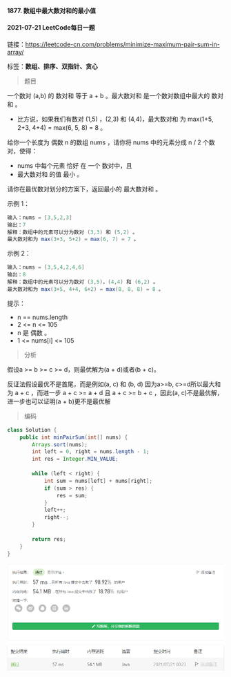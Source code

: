#### 1877. 数组中最大数对和的最小值

#### 2021-07-21 LeetCode每日一题

链接：https://leetcode-cn.com/problems/minimize-maximum-pair-sum-in-array/

标签：**数组、排序、双指针、贪心**

> 题目

一个数对 (a,b) 的 数对和 等于 a + b 。最大数对和 是一个数对数组中最大的 数对和 。

- 比方说，如果我们有数对 (1,5) ，(2,3) 和 (4,4)，最大数对和 为 max(1+5, 2+3, 4+4) = max(6, 5, 8) = 8 。

给你一个长度为 偶数 n 的数组 nums ，请你将 nums 中的元素分成 n / 2 个数对，使得：

- nums 中每个元素 恰好 在 一个 数对中，且
- 最大数对和 的值 最小 。

请你在最优数对划分的方案下，返回最小的 最大数对和 。

示例 1：

```java
输入：nums = [3,5,2,3]
输出：7
解释：数组中的元素可以分为数对 (3,3) 和 (5,2) 。
最大数对和为 max(3+3, 5+2) = max(6, 7) = 7 。
```

示例 2：

```java
输入：nums = [3,5,4,2,4,6]
输出：8
解释：数组中的元素可以分为数对 (3,5)，(4,4) 和 (6,2) 。
最大数对和为 max(3+5, 4+4, 6+2) = max(8, 8, 8) = 8 。
```


提示：

- n == nums.length
- 2 <= n <= 105
- n 是 偶数 。
- 1 <= nums[i] <= 105

> 分析

假设a >= b >= c >= d，则最优解为(a + d)或者(b + c)。

反证法假设最优不是首尾，而是例如(a, c) 和 (b, d) 因为a>=b, c>=d所以最大和为 a + c ，而进一步 a + c >= a + d 且 a + c >= b + c ，因此(a, c)不是最优解，进一步也可以证明(a + b)更不是最优解

> 编码

```java
class Solution {
    public int minPairSum(int[] nums) {
        Arrays.sort(nums);
        int left = 0, right = nums.length - 1;
        int res = Integer.MIN_VALUE;

        while (left < right) {
            int sum = nums[left] + nums[right];
            if (sum > res) {
                res = sum;
            }
            left++;
            right--;
        }

        return res;
    }
}
```

![image-20210721002336119](1877.数组中最大数对和的最小值.assets/image-20210721002336119.png)
